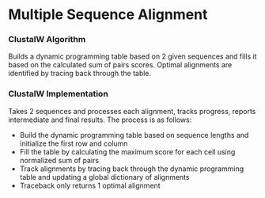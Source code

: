 # Multiple Sequence Alignment

### ClustalW Algorithm
Builds a dynamic programming table based on 2 given sequences and fills it based on the calculated sum of pairs scores.
Optimal alignments are identified by tracing back through the table.

### ClustalW Implementation
Takes 2 sequences and processes each alignment, tracks progress, reports intermediate and final results. 
The process is as follows:
- Build the dynamic programming table based on sequence lengths and initialize the first row and column
- Fill the table by calculating the maximum score for each cell using normalized sum of pairs
- Track alignments by tracing back through the dynamic programming table and updating a global dictionary of alignments
- Traceback only returns 1 optimal alignment